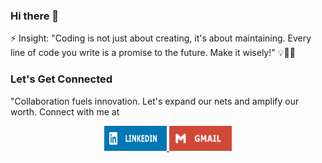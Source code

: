 ### Hi there 👋
⚡ Insight: "Coding is not just about creating, it's about maintaining. Every line of code you write is a promise to the future. Make it wisely!" 💡👩‍💻
### Let's Get Connected
"Collaboration fuels innovation. Let's expand our nets and amplify our worth. Connect with me at  
<p align="center">
  <a href="https://www.linkedin.com/in/ajitha-developer/">
    <img src="LINKEDIN.jpg" alt="LinkedIn" style="width: 100px; height: 40px;">
  </a>
  <a href="mailto:ajitha7472@gmail.com">
    <img src="GMAIL.jpg" alt="Gmail" style="width: 100px; height: 40px;">
  </a>
</p>


